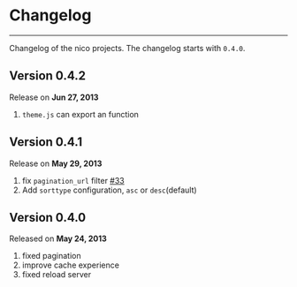 # Changelog

-----

Changelog of the nico projects. The changelog starts with `0.4.0`.


## Version 0.4.2

Release on **Jun 27, 2013**

1. `theme.js` can export an function


## Version 0.4.1

Release on **May 29, 2013**

1. fix `pagination_url` filter [#33](https://github.com/lepture/nico/pull/33)
2. Add `sorttype` configuration, `asc` or `desc`(default)


## Version 0.4.0

Released on **May 24, 2013**

1. fixed pagination
2. improve cache experience
3. fixed reload server
